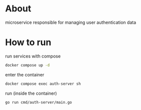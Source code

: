 # About

microservice responsible for managing user authentication data

# How to run

run services with compose

```bash
docker compose up -d
```

enter the container

```bash
docker compose exec auth-server sh
```

run (inside the container)

```bash
go run cmd/auth-server/main.go
```
